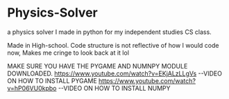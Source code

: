 # Physics-Solver
a physics solver I made in python for my independent studies CS class.

Made in High-school. Code structure is not reflective of how I would code now, Makes me cringe to look back at it lol

MAKE SURE YOU HAVE THE PYGAME AND NUMNPY MODULE DOWNLOADED.
https://www.youtube.com/watch?v=EKjALzLLgVs  --VIDEO ON HOW TO INSTALL PYGAME
https://www.youtube.com/watch?v=hP06VU0kpbo --VIDEO ON HOW TO INSTALL NUMPY

